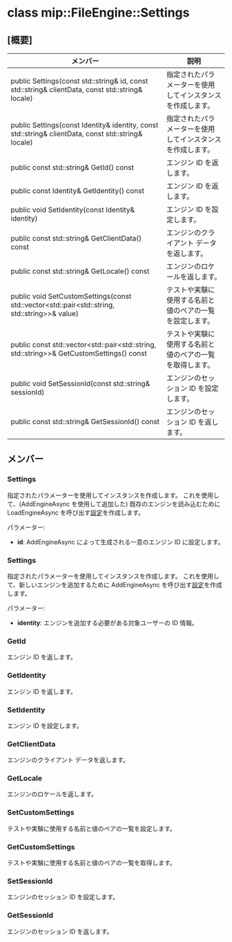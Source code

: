 # <a name="class-mipfileenginesettings"></a>class mip::FileEngine::Settings 
  
## <a name="summary"></a>[概要]
 メンバー                        | 説明                                
--------------------------------|---------------------------------------------
 public Settings(const std::string& id, const std::string& clientData, const std::string& locale)  |  指定されたパラメーターを使用してインスタンスを作成します。
 public Settings(const Identity& identity, const std::string& clientData, const std::string& locale)  |  指定されたパラメーターを使用してインスタンスを作成します。
 public const std::string& GetId() const  |  エンジン ID を返します。
 public const Identity& GetIdentity() const  |  エンジン ID を返します。
 public void SetIdentity(const Identity& identity)  |  エンジン ID を設定します。
 public const std::string& GetClientData() const  |  エンジンのクライアント データを返します。
 public const std::string& GetLocale() const  |  エンジンのロケールを返します。
public void SetCustomSettings(const std::vector<std::pair<std::string, std::string>>& value)  |  テストや実験に使用する名前と値のペアの一覧を設定します。
public const std::vector<std::pair<std::string, std::string>>& GetCustomSettings() const  |  テストや実験に使用する名前と値のペアの一覧を取得します。
 public void SetSessionId(const std::string& sessionId)  |  エンジンのセッション ID を設定します。
 public const std::string& GetSessionId() const  |  エンジンのセッション ID を返します。
  
## <a name="members"></a>メンバー
  
### <a name="settings"></a>Settings
指定されたパラメーターを使用してインスタンスを作成します。
これを使用して、(AddEngineAsync を使用して追加した) 既存のエンジンを読み込むために LoadEngineAsync を呼び出す[設定](class_mip_fileengine_settings.md)を作成します。

パラメーター:  
* **id**: AddEngineAsync によって生成される一意のエンジン ID に設定します。


  
### <a name="settings"></a>Settings
指定されたパラメーターを使用してインスタンスを作成します。
これを使用して、新しいエンジンを追加するために AddEngineAsync を呼び出す[設定](class_mip_fileengine_settings.md)を作成します。

パラメーター:  
* **identity**: エンジンを追加する必要がある対象ユーザーの ID 情報。


  
### <a name="getid"></a>GetId
エンジン ID を返します。
  
### <a name="getidentity"></a>GetIdentity
エンジン ID を返します。
  
### <a name="setidentity"></a>SetIdentity
エンジン ID を設定します。
  
### <a name="getclientdata"></a>GetClientData
エンジンのクライアント データを返します。
  
### <a name="getlocale"></a>GetLocale
エンジンのロケールを返します。
  
### <a name="setcustomsettings"></a>SetCustomSettings
テストや実験に使用する名前と値のペアの一覧を設定します。
  
### <a name="getcustomsettings"></a>GetCustomSettings
テストや実験に使用する名前と値のペアの一覧を取得します。
  
### <a name="setsessionid"></a>SetSessionId
エンジンのセッション ID を設定します。
  
### <a name="getsessionid"></a>GetSessionId
エンジンのセッション ID を返します。